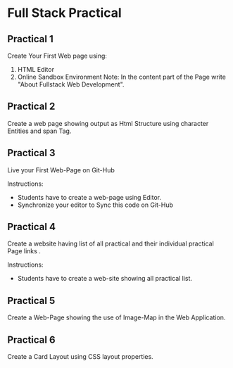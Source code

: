 # Full Stack Practical
## Practical 1
Create Your First Web page using:
1. HTML Editor
2. Online Sandbox Environment
Note: In the content part of the Page write "About Fullstack Web Development".

## Practical 2
Create a web page showing output as Html Structure using character Entities and span Tag.

## Practical 3
Live your First Web-Page on Git-Hub

Instructions:
- Students have to create a web-page using Editor.
- Synchronize your editor to Sync this code on Git-Hub

## Practical 4
Create a website having list of all practical and their individual practical Page links .

Instructions:
- Students have to create a web-site showing all practical list.

## Practical 5
Create a Web-Page showing the use of Image-Map in the Web Application.

## Practical 6
Create a Card Layout using CSS layout properties.
